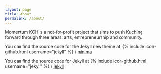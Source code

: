 ```yaml
---
layout: page
title: About
permalink: /about/
---
```

Momentum KCH is a not-for-profit project that aims to push Kuching forward through three areas: arts, entrepreneurship and community.

You can find the source code for the Jekyll new theme at:
{% include icon-github.html username="jekyll" %} /
[minima](https://github.com/jekyll/minima)

You can find the source code for Jekyll at
{% include icon-github.html username="jekyll" %} /
[jekyll](https://github.com/jekyll/jekyll)

